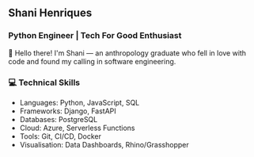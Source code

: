 ## Shani Henriques

### Python Engineer | Tech For Good Enthusiast

👋 Hello there! I'm Shani — an anthropology graduate who fell in love with code and found my calling in software engineering. 

### 💻 Technical Skills

- Languages: Python, JavaScript, SQL
- Frameworks: Django, FastAPI
- Databases: PostgreSQL
- Cloud: Azure, Serverless Functions
- Tools: Git, CI/CD, Docker
- Visualisation: Data Dashboards, Rhino/Grasshopper

<!--
**shenriques/shenriques** is a ✨ _special_ ✨ repository because its `README.md` (this file) appears on your GitHub profile.

Here are some ideas to get you started:

- 🔭 I’m currently working on ...
- 🌱 I’m currently learning ...
- 👯 I’m looking to collaborate on ...
- 🤔 I’m looking for help with ...
- 💬 Ask me about ...
- 📫 How to reach me: ...
- 😄 Pronouns: ...
- ⚡ Fun fact: ...
-->
